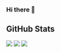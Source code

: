 ### Hi there 👋

## GitHub Stats
[![](https://github-readme-stats.vercel.app/api?username=ArtemkaDev&show_icons=true&theme=radical&count_private=true&hide=issues,stars)](https://github.com/ArtemkaDev?tab=repositories)
![](https://github-readme-stats.vercel.app/api/pin?username=ArtemkaDev&repo=USC&theme=radical)
![](https://github-readme-stats.vercel.app/api/pin?username=ArtemkaDev&repo=RPGame&theme=radical)

<!--
**ArtemkaDev/ArtemkaDev** is a ✨ _special_ ✨ repository because its `README.md` (this file) appears on your GitHub profile.

Here are some ideas to get you started:

- 🔭 I’m currently working on ...
- 🌱 I’m currently learning ...
- 👯 I’m looking to collaborate on ...
- 🤔 I’m looking for help with ...
- 💬 Ask me about ...
- 📫 How to reach me: ...
- 😄 Pronouns: ...
- ⚡ Fun fact: ...
-->
